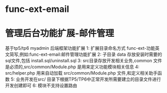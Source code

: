 # func-ext-email
# 管理后台功能扩展-邮件管理

 基于tp5/tp6 myadmin 后端框架功能扩展
 1: 扩展目录命名方式 func-ext-功能英文简写,例如:func-ext-email:邮件管理功能扩展
 2: 子目录 data 存放安装时需要的sql文件,包括 install.sql/uninstall.sql
 3: src目录存放开发相关业务,common 文件是必须的,src/common/Module.php 是用来定义功能模块相关信息
 4: src/helper.php 用来自动加载 src/common/Module.php 文件,和定义相关助手函数
 5: 业务开发在src/ 目录下根据TP5/TP6中正常开发所需要建立的目录文件进行开发创建即可
 6: 模块不支持设置路由
